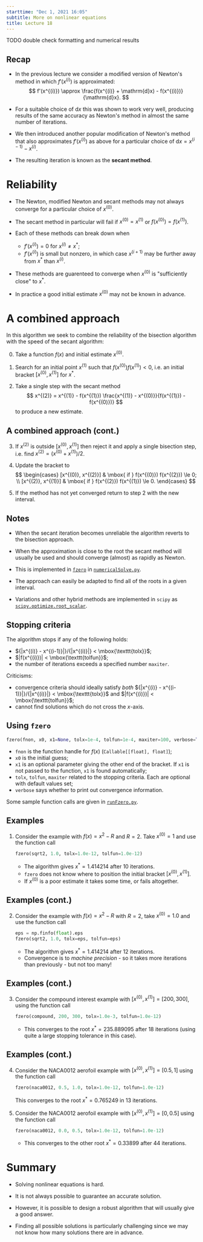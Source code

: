 ```yaml
---
starttime: "Dec 1, 2021 16:05"
subtitle: More on nonlinear equations
title: Lecture 18
---
```


TODO double check formatting and numerical results

## Recap

-   In the previous lecture we consider a modified version of Newton's method in which $f'(x^{(i)})$ is approximated: $$
    f'(x^{(i)}) \approx \frac{f(x^{(i)} + \mathrm{d}x) - f(x^{(i)})}{\mathrm{d}x}.
    $$

-   For a suitable choice of $\mathrm{d}x$ this was shown to work very well, producing results of the same accuracy as Newton's method in almost the same number of iterations.

-   We then introduced another popular modification of Newton's method that also approximates $f'(x^{(i)})$ as above for a particular choice of $\mathrm{d}x = x^{(i-1)} - x^{(i)}$.

-   The resulting iteration is known as the **secant method**.

# Reliability

-   The Newton, modified Newton and secant methods may not always converge for a particular choice of $x^{(0)}$.

-   The secant method in particular will fail if $x^{(0)} = x^{(1)}$ or $f(x^{(0)}) = f(x^{(1)})$.

-   Each of these methods can break down when

    -   $f'(x^{(i)}) = 0$ for $x^{(i)} \neq x^*$;
    -   $f'(x^{(i)})$ is small but nonzero, in which case $x^{(i+1)}$ may be further away from $x^*$ than $x^{(i)}$.

-   These methods are guarenteed to converge when $x^{(0)}$ is "sufficiently close" to $x^*$.

-   In practice a good initial estimate $x^{(0)}$ may not be known in advance.

# A combined approach

In this algorithm we seek to combine the reliability of the bisection algorithm with the speed of the secant algorithm:

0.  Take a function $f(x)$ and initial estimate $x^{(0)}$.

1.  Search for an initial point $x^{(1)}$ such that $f(x^{(0)}) f(x^{(1)}) < 0$, i.e. an initial bracket $[x^{(0)}, x^{(1)}]$ for $x^*$.

2.  Take a single step with the secant method $$
    x^{(2)} = x^{(1)} - f(x^{(1)}) \frac{x^{(1)} - x^{(0)}}{f(x^{(1)}) - f(x^{(0)})}
    $$ to produce a new estimate.

## A combined approach (cont.)

3.  If $x^{(2)}$ is outside $[x^{(0)}, x^{(1)}]$ then reject it and apply a single bisection step, i.e. find $x^{(2)} = (x^{(0)} + x^{(1)}) / 2$.

4.  Update the bracket to $$
    \begin{cases}
    [x^{(0)}, x^{(2)}] & \mbox{ if } f(x^{(0)}) f(x^{(2)}) \le 0; \\
    [x^{(2)}, x^{(1)}] & \mbox{ if } f(x^{(2)}) f(x^{(1)}) \le 0.
    \end{cases}
    $$

5.  If the method has not yet converged return to step 2 with the new interval.

## Notes

-   When the secant iteration becomes unreliable the algorithm reverts to the bisection approach.

-   When the approximation is close to the root the secant method will usually be used and should converge (almost) as rapidly as Newton.

-   This is implemented in [`fzero`](../numericalSolve.html#fzero) in [`numericalSolve.py`](../numericalSolve.py).

-   The approach can easily be adapted to find all of the roots in a given interval.

-   Variations and other hybrid methods are implemented in `scipy` as [`scipy.optimize.root_scalar`](https://docs.scipy.org/doc/scipy/reference/generated/scipy.optimize.root_scalar.html?highlight=root_scalar#scipy.optimize.root_scalar).

## Stopping criteria

The algorithm stops if any of the following holds:

-   ${|x^{(i)} - x^{(i-1)}|}/{|x^{(i)}|} < \mbox{\texttt{tolx}}$;
-   $|f(x^{(i)})| < \mbox{\texttt{tolfun}}$;
-   the number of iterations exceeds a specified number `maxiter`.

Criticisms:

-   convergence criteria should ideally satisfy *both* ${|x^{(i)} - x^{(i-1)}|}/{|x^{(i)}|} < \mbox{\texttt{tolx}}$ and $|f(x^{(i)})| < \mbox{\texttt{tolfun}}$;
-   cannot find solutions which do not cross the $x$-axis.

## Using `fzero`

``` python
fzero(fnon, x0, x1=None, tolx=1e-4, tolfun=1e-4, maxiter=100, verbose=True)
```

-   `fnon` is the function handle for $f(x)$ (`Callable[[float], float]`);
-   `x0` is the initial guess;
-   `x1` is an optional parameter giving the other end of the bracket. If `x1` is not passed to the function, `x1` is found automatically;
-   `tolx`, `tolfun`, `maxiter` related to the stopping criteria. Each are optional with default values set;
-   `verbose` says whether to print out convergence information.

Some sample function calls are given in [`runFzero.py`](../code/lec18/runFzero.html).

## Examples

1.  Consider the example with $f(x) = x^2 - R$ and $R=2$. Take $x^{(0)} = 1$ and use the function call

    ``` python
    fzero(sqrt2, 1.0, tolx=1.0e-12, tolfun=1.0e-12)
    ```

    -   The algorithm gives $x^* = 1.414214$ after 10 iterations.
    -   `fzero` does not know where to position the initial bracket $[x^{(0)}, x^{(1)}]$.
    -   If $x^{(0)}$ is a poor estimate it takes some time, or fails altogether.

## Examples (cont.)

2.  Consider the example with $f(x) = x^2 - R$ with $R=2$, take $x^{(0)} = 1.0$ and use the function call

    ``` python
    eps = np.finfo(float).eps
    fzero(sqrt2, 1.0, tolx=eps, tolfun=eps)
    ```

    -   The algorithm gives $x^* = 1.414214$ after 12 iterations.
    -   Convergence is to *machine precision* - so it takes more iterations than previously - but not too many!

## Examples (cont.)

3.  Consider the compound interest example with $[x^{(0)}, x^{(1)}] = [200, 300]$, using the function call

    ``` python
    fzero(compound, 200, 300, tolx=1.0e-3, tolfun=1.0e-12)
    ```

    -   This converges to the root $x^* = 235.889095$ after 18 iterations (using quite a large stopping tolerance in this case).

## Examples (cont.)

4.  Consider the NACA0012 aerofoil example with $[x^{(0)}, x^{(1)}] = [0.5, 1]$ using the function call

    ``` python
    fzero(naca0012, 0.5, 1.0, tolx=1.0e-12, tolfun=1.0e-12)
    ```

    This converges to the root $x^* = 0.765249$ in 13 iterations.

5.  Consider the NACA0012 aerofoil example with $[x^{(0)}, x^{(1)}] = [0, 0.5]$ using the function call

    ``` python
    fzero(naca0012, 0.0, 0.5, tolx=1.0e-12, tolfun=1.0e-12)
    ```

    -   This converges to the other root $x^* = 0.33899$ after 44 iterations.

# Summary

-   Solving nonlinear equations is hard.

-   It is not always possible to guarantee an accurate solution.

-   However, it is possible to design a robust algorithm that will usually give a good answer.

-   Finding all possible solutions is particularly challenging since we may not know how many solutions there are in advance.
